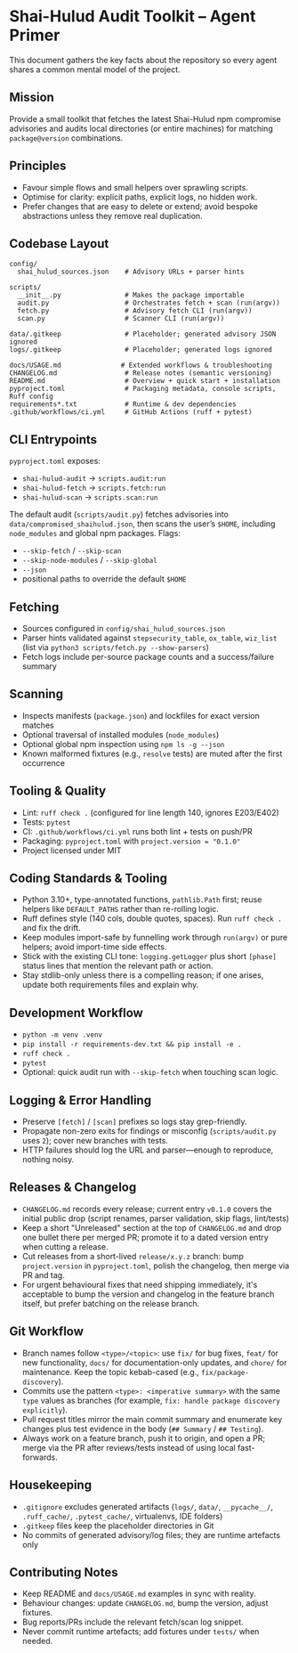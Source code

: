 # Shai-Hulud Audit Toolkit – Agent Primer

This document gathers the key facts about the repository so every agent shares a
common mental model of the project.

## Mission

Provide a small toolkit that fetches the latest Shai-Hulud npm compromise
advisories and audits local directories (or entire machines) for matching
`package@version` combinations.

## Principles

- Favour simple flows and small helpers over sprawling scripts.
- Optimise for clarity: explicit paths, explicit logs, no hidden work.
- Prefer changes that are easy to delete or extend; avoid bespoke abstractions
  unless they remove real duplication.

## Codebase Layout

```
config/
  shai_hulud_sources.json    # Advisory URLs + parser hints

scripts/
  __init__.py                # Makes the package importable
  audit.py                   # Orchestrates fetch + scan (run(argv))
  fetch.py                   # Advisory fetch CLI (run(argv))
  scan.py                    # Scanner CLI (run(argv))

data/.gitkeep                # Placeholder; generated advisory JSON ignored
logs/.gitkeep                # Placeholder; generated logs ignored

docs/USAGE.md               # Extended workflows & troubleshooting
CHANGELOG.md                 # Release notes (semantic versioning)
README.md                    # Overview + quick start + installation
pyproject.toml               # Packaging metadata, console scripts, Ruff config
requirements*.txt            # Runtime & dev dependencies
.github/workflows/ci.yml     # GitHub Actions (ruff + pytest)
```

## CLI Entrypoints

`pyproject.toml` exposes:
- `shai-hulud-audit` → `scripts.audit:run`
- `shai-hulud-fetch` → `scripts.fetch:run`
- `shai-hulud-scan`  → `scripts.scan:run`

The default audit (`scripts/audit.py`) fetches advisories into
`data/compromised_shaihulud.json`, then scans the user’s `$HOME`, including
`node_modules` and global npm packages. Flags:
- `--skip-fetch` / `--skip-scan`
- `--skip-node-modules` / `--skip-global`
- `--json`
- positional paths to override the default `$HOME`

## Fetching

- Sources configured in `config/shai_hulud_sources.json`
- Parser hints validated against `stepsecurity_table`, `ox_table`, `wiz_list`
  (list via `python3 scripts/fetch.py --show-parsers`)
- Fetch logs include per-source package counts and a success/failure summary

## Scanning

- Inspects manifests (`package.json`) and lockfiles for exact version matches
- Optional traversal of installed modules (`node_modules`)
- Optional global npm inspection using `npm ls -g --json`
- Known malformed fixtures (e.g., `resolve` tests) are muted after the first
  occurrence

## Tooling & Quality

- Lint: `ruff check .` (configured for line length 140, ignores E203/E402)
- Tests: `pytest`
- CI: `.github/workflows/ci.yml` runs both lint + tests on push/PR
- Packaging: `pyproject.toml` with `project.version = "0.1.0"`
- Project licensed under MIT

## Coding Standards & Tooling

- Python 3.10+, type-annotated functions, `pathlib.Path` first; reuse helpers
  like `DEFAULT_PATHS` rather than re-rolling logic.
- Ruff defines style (140 cols, double quotes, spaces). Run `ruff check .` and
  fix the drift.
- Keep modules import-safe by funnelling work through `run(argv)` or pure
  helpers; avoid import-time side effects.
- Stick with the existing CLI tone: `logging.getLogger` plus short `[phase]`
  status lines that mention the relevant path or action.
- Stay stdlib-only unless there is a compelling reason; if one arises, update
  both requirements files and explain why.

## Development Workflow

- `python -m venv .venv`
- `pip install -r requirements-dev.txt && pip install -e .`
- `ruff check .`
- `pytest`
- Optional: quick audit run with `--skip-fetch` when touching scan logic.

## Logging & Error Handling

- Preserve `[fetch]` / `[scan]` prefixes so logs stay grep-friendly.
- Propagate non-zero exits for findings or misconfig (`scripts/audit.py` uses
  `2`); cover new branches with tests.
- HTTP failures should log the URL and parser—enough to reproduce, nothing
  noisy.

## Releases & Changelog

- `CHANGELOG.md` records every release; current entry `v0.1.0` covers the
  initial public drop (script renames, parser validation, skip flags, lint/tests)
- Keep a short "Unreleased" section at the top of `CHANGELOG.md` and drop one
  bullet there per merged PR; promote it to a dated version entry when cutting a
  release.
- Cut releases from a short-lived `release/x.y.z` branch: bump
  `project.version` in `pyproject.toml`, polish the changelog, then merge via PR
  and tag.
- For urgent behavioural fixes that need shipping immediately, it's acceptable
  to bump the version and changelog in the feature branch itself, but prefer
  batching on the release branch.

## Git Workflow

- Branch names follow `<type>/<topic>`: use `fix/` for bug fixes, `feat/` for new
  functionality, `docs/` for documentation-only updates, and `chore/` for
  maintenance. Keep the topic kebab-cased (e.g., `fix/package-discovery`).
- Commits use the pattern `<type>: <imperative summary>` with the same `type`
  values as branches (for example, `fix: handle package discovery explicitly`).
- Pull request titles mirror the main commit summary and enumerate key changes
  plus test evidence in the body (`## Summary` / `## Testing`).
- Always work on a feature branch, push it to origin, and open a PR; merge via
  the PR after reviews/tests instead of using local fast-forwards.

## Housekeeping

- `.gitignore` excludes generated artifacts (`logs/`, `data/`, `__pycache__/`,
  `.ruff_cache/`, `.pytest_cache/`, virtualenvs, IDE folders)
- `.gitkeep` files keep the placeholder directories in Git
- No commits of generated advisory/log files; they are runtime artefacts only

## Contributing Notes

- Keep README and `docs/USAGE.md` examples in sync with reality.
- Behaviour changes: update `CHANGELOG.md`, bump the version, adjust fixtures.
- Bug reports/PRs include the relevant fetch/scan log snippet.
- Never commit runtime artefacts; add fixtures under `tests/` when needed.
